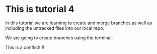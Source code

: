 # This is tutorial 4

In this tutorial we are learning to create and merge branches as well as including the untracked files into our local repo. 

We are going to create branches using the terminal.

This is a conflict!!!!